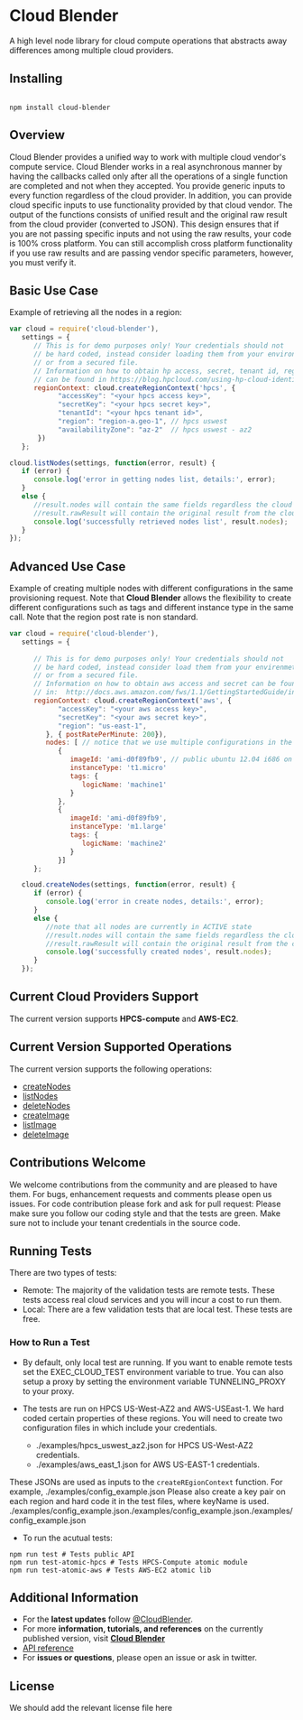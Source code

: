# Cloud Blender
A high level node library for cloud compute operations that abstracts away differences among multiple cloud providers.

## Installing
<pre><code>
npm install cloud-blender
</code></pre>

## Overview
Cloud Blender provides a unified way to work with multiple cloud vendor's compute service.
Cloud Blender works in a real asynchronous manner by having the callbacks called only after all the operations of a single function are 
completed and not when they accepted.
You provide generic inputs to every function regardless of the cloud provider. In addition, you can provide cloud specific inputs to use 
functionality provided by that cloud vendor. 
The output of the functions consists of unified result and the original raw result from the cloud provider (converted to JSON). 
This design ensures that if you are not passing specific inputs and not using the raw results, your code is 100% cross platform. 
You can still accomplish cross platform functionality if you use raw results and are passing vendor specific parameters, 
however, you must verify it.

## Basic Use Case
Example of retrieving all the nodes in a region:

```javascript
var cloud = require('cloud-blender'),
   settings = {
      // This is for demo purposes only! Your credentials should not 
      // be hard coded, instead consider loading them from your environment
      // or from a secured file.
      // Information on how to obtain hp access, secret, tenant id, region and az
      // can be found in https://blog.hpcloud.com/using-hp-cloud-identity-service
      regionContext: cloud.createRegionContext('hpcs', {
            "accessKey": "<your hpcs access key>", 
            "secretKey": "<your hpcs secret key>", 
            "tenantId": "<your hpcs tenant id>",
            "region": "region-a.geo-1", // hpcs uswest
            "availabilityZone": "az-2"  // hpcs uswest - az2
       })
   };

cloud.listNodes(settings, function(error, result) {
   if (error) {
      console.log('error in getting nodes list, details:', error);
   }
   else {
      //result.nodes will contain the same fields regardless the cloud provider
      //result.rawResult will contain the original result from the cloud provider
      console.log('successfully retrieved nodes list', result.nodes);
   }
});
```

## Advanced Use Case
Example of creating multiple nodes with different configurations in the same
provisioning request. Note that **Cloud Blender** allows the 
flexibility to create different configurations such as tags
 and different instance type in the same call. Note that the region post rate is non standard.

```javascript
var cloud = require('cloud-blender'),
   settings = {
         
      // This is for demo purposes only! Your credentials should not 
      // be hard coded, instead consider load them from your envirenmet
      // or from a secured file.
      // Information on how to obtain aws access and secret can be found 
      // in:  http://docs.aws.amazon.com/fws/1.1/GettingStartedGuide/index.html?AWSCredentials.html
      regionContext: cloud.createRegionContext('aws', {
            "accessKey": "<your aws access key>", 
            "secretKey": "<your aws secret key>", 
            "region": "us-east-1", 
         }, { postRatePerMinute: 200}),
         nodes: [ // notice that we use multiple configurations in the same request
            {
               imageId: 'ami-d0f89fb9', // public ubuntu 12.04 i686 on aws east-1 
               instanceType: 't1.micro'
               tags: {
                  logicName: 'machine1'
               }
            },
            {
               imageId: 'ami-d0f89fb9', 
               instanceType: 'm1.large'
               tags: {
                  logicName: 'machine2'
               }
            }]
      };

   cloud.createNodes(settings, function(error, result) {
      if (error) {
         console.log('error in create nodes, details:', error);
      }
      else {
         //note that all nodes are currently in ACTIVE state
         //result.nodes will contain the same fields regardless the cloud provider
         //result.rawResult will contain the original result from the cloud provider
         console.log('successfully created nodes', result.nodes);
      }
   });
```


## Current Cloud Providers Support
The current version supports **HPCS-compute** and **AWS-EC2**.


## Current Version Supported Operations
The current version supports the following operations:

- [createNodes](./docs/Reference.md#createNodes)
- [listNodes](./docs/Reference.md#listNodes)
- [deleteNodes](./docs/Reference.md#deleteNodes)
- [createImage](./docs/Reference.md#createImage)
- [listImage](./docs/Reference.md#listImage)
- [deleteImage](./docs/Reference.md#deleteImage)

## Contributions Welcome
We welcome contributions from the community and are pleased to have them.
For bugs, enhancement requests and comments please open us issues.
For code contribution please fork and ask for pull request:
Please make sure you follow our coding style and that the tests are green.
Make sure not to include your tenant credentials in the source code.

## Running Tests
There are two types of tests:

   - Remote: The majority of the validation tests are remote tests. These tests access real cloud services and you will incur a cost to run them.
   - Local: There are a few validation tests that are local test. These tests are free.

### How to Run a Test

   - By default, only local test are running. If you want to enable remote tests set the EXEC_CLOUD_TEST environment variable to true. 
      You can also setup a proxy by setting the environment variable TUNNELING_PROXY to your proxy.
   - The tests are run on HPCS US-West-AZ2 and AWS-USEast-1. We hard coded certain properties of these regions. 
      You will need to create two configuration files in which include your credentials.

      - ./examples/hpcs_uswest_az2.json for HPCS US-West-AZ2 credentials.
      - ./examples/aws_east_1.json for AWS US-EAST-1 credentials.

   These JSONs are used as inputs to the ``createREgionContext`` function. For example, ./examples/config_example.json
   Please also create a key pair on each region and hard code it in the test files, where
   keyName is used.
./examples/config_example.json./examples/config_example.json./examples/config_example.json

   - To run the acutual tests:
```
npm run test # Tests public API
npm run test-atomic-hpcs # Tests HPCS-Compute atomic module
npm run test-atomic-aws # Tests AWS-EC2 atomic lib
``` 

## Additional Information
- For the **latest updates** follow [@CloudBlender](https://twitter.com/CloudBlender).
- For more **information, tutorials, and references** on the currently published version, visit [**Cloud Blender**](http://somelink@hp.com)
- [API reference](/projects/TCS/repos/mutlicloud/browse/docs/Reference.md)
- For **issues or questions**, please open an issue or ask in twitter.


## License
We should add the relevant license file here
